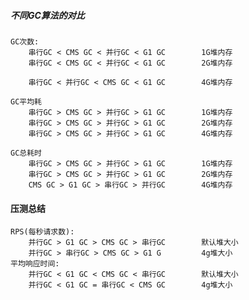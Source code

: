 ##### 不同GC算法的对比
		
	GC次数:
		串行GC < CMS GC < 并行GC < G1 GC        1G堆内存
		串行GC < CMS GC < 并行GC < G1 GC        2G堆内存
        
		串行GC < 并行GC < CMS GC < G1 GC        4G堆内存
        
	GC平均耗       
		串行GC > CMS GC > 并行GC > G1 GC        1G堆内存
		串行GC > CMS GC > 并行GC > G1 GC        2G堆内存
		串行GC > CMS GC > 并行GC > G1 GC        4G堆内存
		
	GC总耗时
		串行GC > CMS GC > 并行GC > G1 GC        1G堆内存
		串行GC > CMS GC > 并行GC > G1 GC        2G堆内存
		CMS GC > G1 GC > 串行GC > 并行GC        4G堆内存

#### 压测总结

	RPS(每秒请求数):
    	并行GC > G1 GC > CMS GC > 串行GC        默认堆大小
    	并行GC > 串行GC > CMS GC > G1 G         4g堆大小
    平均响应时间:
    	并行GC < G1 GC < CMS GC < 串行GC        默认堆大小
    	并行GC < G1 GC = 串行GC < CMS GC        4g堆大小

